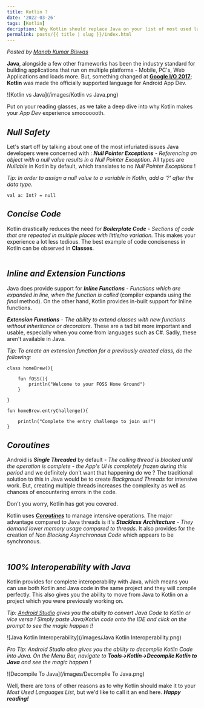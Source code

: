 ```yaml
---
title: Kotlin ?
date: '2022-03-26'
tags: [Kotlin]
decription: Why Kotlin should replace Java on your list of most used languages.
permalink: posts/{{ title | slug }}/index.html
---
```


*Posted by [Manab Kumar Biswas](https://github.com/Manab784)*

**Java**, alongside a few other frameworks has been the industry standard for building applications that run on multiple platforms - Mobile, PC's, Web Applications and loads more. But, something changed at [**Google I/O 2017**](https://www.google.com/url?sa=t&rct=j&q=&esrc=s&source=web&cd=&cad=rja&uact=8&ved=2ahUKEwjo2abj8eL2AhVPldgFHRJfAmYQwqsBegQIFRAB&url=https%3A%2F%2Fwww.youtube.com%2Fwatch%3Fv%3DCNLVZjBE08g&usg=AOvVaw15-zzYHlOWBwEM2BexVhTH); **Kotlin** was made the officially supported language for Android App Dev. 

![Kotlin vs Java](/images/Kotlin vs Java.png)

Put on your reading glasses, as we take a deep dive into why Kotlin makes your *App Dev* experience smooooooth.

## *Null Safety* 
Let's start off by talking about one of the most infuriated issues Java developers were concerned with : ***Null Pointer Exceptions*** *- Referencing an object with a null value results in a Null Pointer Exception*. All types are *Nullable* in Kotlin by default, which translates to no *Null Pointer Exceptions* !

*Tip: In order to assign a null value to a variable in Kotlin, add a '?' after the data type.*

```
val a: Int? = null
```

## *Concise Code*
Kotlin drastically reduces the need for ***Boilerplate Code*** *- Sections of code that are repeated in multiple places with little/no variation.* This makes your experience a lot less tedious. The best example of code conciseness in Kotlin can be observed in **Classes**.
<br/><br/>

## *Inline and Extension Functions*
Java does provide support for ***Inline Functions*** - *Functions which are expanded in line, when the function is called* (compiler expands using the *final* method). On the other hand, Kotlin provides in-built support for Inline functions.

***Extension Functions*** - *The ability to extend classes with new functions without inheritance or decorators*. These are a tad bit more important and usable, especially when you come from languages such as C#. Sadly, these aren't available in Java.

*Tip: To create an extension function for a previously created class, do the following:*

```
class homeBrew(){
	
	fun fOSS(){
		println("Welcome to your FOSS Home Ground")
	}
	
}

fun homeBrew.entryChallenge(){ 
	
	println("Complete the entry challenge to join us!")
}
```
## *Coroutines*
Android is ***Single Threaded*** by default *- The calling thread is blocked until the operation is complete - the App's UI is completely frozen during this period* and we definitely don't want that happening do we ?
The traditional solution to this in Java would be to create *Background Threads* for intensive work. But, creating multiple threads increases the complexity as well as chances of encountering errors in the code. 

Don't you worry, Kotlin has got you covered. 

Kotlin uses ***[Coroutines](https://developer.android.com/kotlin/coroutines?gclid=EAIaIQobChMIuZamgZPj9gIVz5lmAh19yguWEAAYASAAEgIZA_D_BwE&gclsrc=aw.ds)*** to manage intensive operations. The major advantage compared to Java threads is it's ***Stackless Architecture*** *- They demand lower memory usage compared to threads*. It also provides for the creation of *Non Blocking Asynchronous Code* which appears to be synchronous.
<br/><br/>
## *100% Interoperability with Java*
Kotlin provides for complete interoperability with Java, which means you can use both Kotlin and Java code in the same project and they will compile perfectly. This also gives you the ability to move from Java to Kotlin on a project which you were previously working on.

*Tip: [Android Studio](https://developer.android.com/studio) gives you the ability to convert Java Code to Kotlin or vice versa ! Simply paste Java/Kotlin code onto the IDE and click on the prompt to see the magic happen !!*

![Java Kotlin Interoperability](/images/Java Kotlin Interoperability.png)

*Pro Tip: Android Studio also gives you the ability to decompile Kotlin Code into Java. On the Menu Bar, navigate to **Tools->Kotlin->Decompile Kotlin to Java** and see the magic happen !*

![Decompile To Java](/images/Decomplie To Java.png)

Well, there are tons of other reasons as to why Kotlin should make it to your *Most Used Languages List*, but we'd like to call it an end here. ***Happy reading!***
